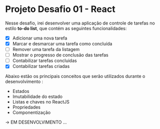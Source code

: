 # Projeto Desafio 01  - React

Nesse desafio, irei desenvolver uma aplicação de controle de tarefas no estilo **to-do list**, que contém as seguintes funcionalidades:

- [x] Adicionar uma nova tarefa
- [x] Marcar e desmarcar uma tarefa como concluída
- [ ] Remover uma tarefa da listagem
- [ ] Mostrar o progresso de conclusão das tarefas
- [ ] Contabilizar tarefas concluidas
- [x] Contabilizar tarefas criadas

Abaixo estão os principais conceitos que serão utilizados durante o desenvolvimento :

- Estados
- Imutabilidade do estado
- Listas e chaves no ReactJS
- Propriedades
- Componentização


-> EM DESENVOLVIMENTO ...
